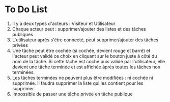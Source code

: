 # To Do List 

1. Il y a deux types d'acteurs : Visiteur et Utilisateur
2. Chaque acteur peut : supprimer/ajouter des listes et des tâches publiques
3. L'utilisateur après s'être connecté, peut supprimer/ajouter des tâches privées
4. Une tâche peut être cochée (si cochée, devient rouge et barré) et l'acteur peut validé ce choix en cliquant sur le bouton juste à côté du nom de la tâche. Si cette tâche est coché puis validé par l'utilisateur, elle devient une tâche terminée et est affichée àprès toutes les tâches non terminées. 
5. Les tâches terminées ne peuvent plus être modifiées : ni cochée ni supprimée. Il faudra supprimer la liste qui les contient pour les supprimer.
6. Impossible de passer une tâche privée en tâche publique

